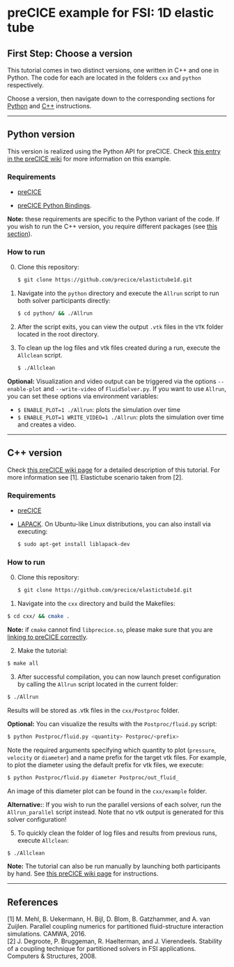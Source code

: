 # preCICE example for FSI: 1D elastic tube

## First Step: Choose a version

This tutorial comes in two distinct versions, one written in C++ and one in Python. The code for each are located in the folders `cxx` and `python` respectively.

Choose a version, then navigate down to the corresponding sections for [Python](#python-version) and [C++](#c-version) instructions.

---
## Python version

This version is realized using the Python API for preCICE. Check [this entry in the preCICE wiki](https://github.com/precice/precice/wiki/1D-elastic-tube-using-the-Python-API) for more information on this example.

### Requirements

- [preCICE](https://github.com/precice/precice/wiki/Get-preCICE)

- [preCICE Python Bindings](https://github.com/precice/python-bindings).

**Note:** these requirements are specific to the Python variant of the code. If you wish to run the C++ version, you require different packages (see [this section](#c-version)).

### How to run

0. Clone this repository:
    ```bash
    $ git clone https://github.com/precice/elastictube1d.git
    ```

1. Navigate into the `python` directory and execute the `Allrun` script to run both solver participants directly:
    ```bash
    $ cd python/ && ./Allrun
    ```

2. After the script exits, you can view the output `.vtk` files in the `VTK` folder located in the root directory.

3. To clean up the log files and vtk files created during a run, execute the `Allclean` script.
    ```bash
    $ ./Allclean
    ```
    
**Optional:** Visualization and video output can be triggered via the options `--enable-plot` and `--write-video` of `FluidSolver.py`. If you want to use `Allrun`, you can set these options via environment variables:

* `$ ENABLE_PLOT=1 ./Allrun`: plots the simulation over time
* `$ ENABLE_PLOT=1 WRITE_VIDEO=1 ./Allrun`: plots the simulation over time and creates a video.

---
## C++ version

Check [this preCICE wiki page](https://github.com/precice/precice/wiki/Example-for-FSI:-1D-elastic-tube) for a detailed description of this tutorial. For more information see [1]. Elastictube scenario taken from [2].

### Requirements

- [preCICE](https://github.com/precice/precice/wiki/Get-preCICE)

- [LAPACK](http://performance.netlib.org/lapack/#_lapack_version_3_8_0_2). On Ubuntu-like Linux distributions, you can also install via executing:
  ```bash
  $ sudo apt-get install liblapack-dev
  ```

### How to run

0. Clone this repository:
    ```bash
    $ git clone https://github.com/precice/elastictube1d.git
    ```

1. Navigate into the `cxx` directory and build the Makefiles:
  ```bash
  $ cd cxx/ && cmake .
  ```
  **Note:** if `cmake` cannot find `libprecice.so`, please make sure that you are [linking to preCICE correctly](https://github.com/precice/precice/wiki/Linking-to-preCICE#linking-from-cmake).

2. Make the tutorial:
  ```bash
  $ make all
  ```

3. After successful compilation, you can now launch preset configuration by calling the `Allrun` script located in the current folder:
  ```bash
  $ ./Allrun
  ```
  Results will be stored as .vtk files in the `cxx/Postproc` folder.

  **Optional:** You can visualize the results with the `Postproc/fluid.py` script:
  ```bash
  $ python Postproc/fluid.py <quantity> Postproc/<prefix>
  ```
  Note the required arguments specifying which quantity to plot (`pressure`, `velocity` or `diameter`) and a name prefix for the target vtk files.
  For example, to plot the diameter using the default prefix for vtk files, we execute:
  ```bash
  $ python Postproc/fluid.py diameter Postproc/out_fluid_
  ```
  An image of this diameter plot can be found in the `cxx/example` folder.

  **Alternative:**: If you wish to run the parallel versions of each solver, run the `Allrun_parallel` script instead. Note that no vtk output is generated for this solver configuration!

5. To quickly clean the folder of log files and results from previous runs, execute `Allclean`:
  ```bash
  $ ./Allclean
  ```


**Note:** The tutorial can also be run manually by launching both participants by hand. See [this preCICE wiki page](https://github.com/precice/precice/wiki/Running-the-1D-elastic-tube-example) for instructions.

---
## References

[1] M. Mehl, B. Uekermann, H. Bijl, D. Blom, B. Gatzhammer, and A. van Zuijlen.
Parallel coupling numerics for partitioned fluid-structure interaction simulations. CAMWA, 2016.  
[2] J. Degroote, P. Bruggeman, R. Haelterman, and J. Vierendeels. Stability of a coupling technique
for partitioned solvers in FSI applications. Computers & Structures, 2008.
